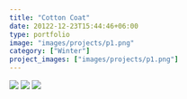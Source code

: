 ```yaml
---
title: "Cotton Coat"
date: 20122-12-23T15:44:46+06:00
type: portfolio
image: "images/projects/p1.png"
category: ["Winter"]
project_images: ["images/projects/p1.png"]
---
```

![](https://hintcool.com/images/projects/p1-1.jpg)
![](https://hintcool.com/images/projects/p1-2.jpg)
![](https://hintcool.com/images/projects/p1-3.jpg)

